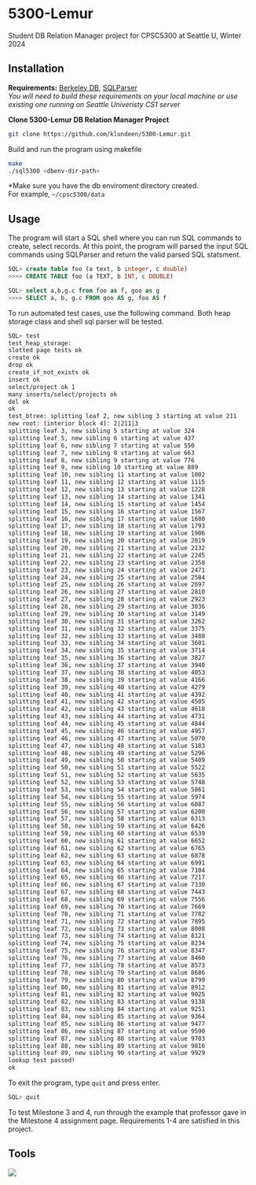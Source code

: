 # 5300-Lemur
Student DB Relation Manager project for CPSC5300 at Seattle U, Winter 2024

## Installation
**Requirements:** [Berkeley DB](https://docs.oracle.com/cd/E17076_05/html/api_reference/CXX/frame_main.html), [SQLParser](https://github.com/klundeen/sql-parser)   
*You will need to build these requirements on your local machine or use existing one running on Seattle Univeristy CS1 server*

**Clone 5300-Lemur DB Relation Manager Project**
```bash
git clone https://github.com/klundeen/5300-Lemur.git
```

Build and run the program using makefile

```bash
make
./sql5300 <dbenv-dir-path>
```
*Make sure you have the db enviroment directory created.   
For example, ``~/cpsc5300/data``



## Usage
The program will start a SQL shell where you can run SQL commands to create, select records.
At this point, the program will parsed the input SQL commands using SQLParser 
and return the valid parsed SQL statsment.

```sql
SQL> create table foo (a text, b integer, c double)
>>>> CREATE TABLE foo (a TEXT, b INT, c DOUBLE)

SQL> select a,b,g.c from foo as f, goo as g
>>>> SELECT a, b, g.c FROM goo AS g, foo AS f
```

To run automated test cases, use the following command. Both heap storage class 
and shell sql parser will be tested.

```bash
SQL> test
test_heap_storage:
slotted page tests ok
create ok
drop ok
create_if_not_exists ok
insert ok
select/project ok 1
many inserts/select/projects ok
del ok
ok
test_btree: splitting leaf 2, new sibling 3 starting at value 211
new root: (interior block 4): 2|211|3
splitting leaf 3, new sibling 5 starting at value 324
splitting leaf 5, new sibling 6 starting at value 437
splitting leaf 6, new sibling 7 starting at value 550
splitting leaf 7, new sibling 8 starting at value 663
splitting leaf 8, new sibling 9 starting at value 776
splitting leaf 9, new sibling 10 starting at value 889
splitting leaf 10, new sibling 11 starting at value 1002
splitting leaf 11, new sibling 12 starting at value 1115
splitting leaf 12, new sibling 13 starting at value 1228
splitting leaf 13, new sibling 14 starting at value 1341
splitting leaf 14, new sibling 15 starting at value 1454
splitting leaf 15, new sibling 16 starting at value 1567
splitting leaf 16, new sibling 17 starting at value 1680
splitting leaf 17, new sibling 18 starting at value 1793
splitting leaf 18, new sibling 19 starting at value 1906
splitting leaf 19, new sibling 20 starting at value 2019
splitting leaf 20, new sibling 21 starting at value 2132
splitting leaf 21, new sibling 22 starting at value 2245
splitting leaf 22, new sibling 23 starting at value 2358
splitting leaf 23, new sibling 24 starting at value 2471
splitting leaf 24, new sibling 25 starting at value 2584
splitting leaf 25, new sibling 26 starting at value 2697
splitting leaf 26, new sibling 27 starting at value 2810
splitting leaf 27, new sibling 28 starting at value 2923
splitting leaf 28, new sibling 29 starting at value 3036
splitting leaf 29, new sibling 30 starting at value 3149
splitting leaf 30, new sibling 31 starting at value 3262
splitting leaf 31, new sibling 32 starting at value 3375
splitting leaf 32, new sibling 33 starting at value 3488
splitting leaf 33, new sibling 34 starting at value 3601
splitting leaf 34, new sibling 35 starting at value 3714
splitting leaf 35, new sibling 36 starting at value 3827
splitting leaf 36, new sibling 37 starting at value 3940
splitting leaf 37, new sibling 38 starting at value 4053
splitting leaf 38, new sibling 39 starting at value 4166
splitting leaf 39, new sibling 40 starting at value 4279
splitting leaf 40, new sibling 41 starting at value 4392
splitting leaf 41, new sibling 42 starting at value 4505
splitting leaf 42, new sibling 43 starting at value 4618
splitting leaf 43, new sibling 44 starting at value 4731
splitting leaf 44, new sibling 45 starting at value 4844
splitting leaf 45, new sibling 46 starting at value 4957
splitting leaf 46, new sibling 47 starting at value 5070
splitting leaf 47, new sibling 48 starting at value 5183
splitting leaf 48, new sibling 49 starting at value 5296
splitting leaf 49, new sibling 50 starting at value 5409
splitting leaf 50, new sibling 51 starting at value 5522
splitting leaf 51, new sibling 52 starting at value 5635
splitting leaf 52, new sibling 53 starting at value 5748
splitting leaf 53, new sibling 54 starting at value 5861
splitting leaf 54, new sibling 55 starting at value 5974
splitting leaf 55, new sibling 56 starting at value 6087
splitting leaf 56, new sibling 57 starting at value 6200
splitting leaf 57, new sibling 58 starting at value 6313
splitting leaf 58, new sibling 59 starting at value 6426
splitting leaf 59, new sibling 60 starting at value 6539
splitting leaf 60, new sibling 61 starting at value 6652
splitting leaf 61, new sibling 62 starting at value 6765
splitting leaf 62, new sibling 63 starting at value 6878
splitting leaf 63, new sibling 64 starting at value 6991
splitting leaf 64, new sibling 65 starting at value 7104
splitting leaf 65, new sibling 66 starting at value 7217
splitting leaf 66, new sibling 67 starting at value 7330
splitting leaf 67, new sibling 68 starting at value 7443
splitting leaf 68, new sibling 69 starting at value 7556
splitting leaf 69, new sibling 70 starting at value 7669
splitting leaf 70, new sibling 71 starting at value 7782
splitting leaf 71, new sibling 72 starting at value 7895
splitting leaf 72, new sibling 73 starting at value 8008
splitting leaf 73, new sibling 74 starting at value 8121
splitting leaf 74, new sibling 75 starting at value 8234
splitting leaf 75, new sibling 76 starting at value 8347
splitting leaf 76, new sibling 77 starting at value 8460
splitting leaf 77, new sibling 78 starting at value 8573
splitting leaf 78, new sibling 79 starting at value 8686
splitting leaf 79, new sibling 80 starting at value 8799
splitting leaf 80, new sibling 81 starting at value 8912
splitting leaf 81, new sibling 82 starting at value 9025
splitting leaf 82, new sibling 83 starting at value 9138
splitting leaf 83, new sibling 84 starting at value 9251
splitting leaf 84, new sibling 85 starting at value 9364
splitting leaf 85, new sibling 86 starting at value 9477
splitting leaf 86, new sibling 87 starting at value 9590
splitting leaf 87, new sibling 88 starting at value 9703
splitting leaf 88, new sibling 89 starting at value 9816
splitting leaf 89, new sibling 90 starting at value 9929
lookup test passed!
ok
```

To exit the program, type `quit` and press enter.

```sql
SQL> quit 
```

To test Milestone 3 and 4, run through the example that professor gave in the Milestone 4 assignment page. Requirements 1-4 are satisfied in this project.

## Tools

<a href="https://github.com/klundeen/5300-Lemur">
	<img src="https://skillicons.dev/icons?i=cpp,git,bash" />
</a>
